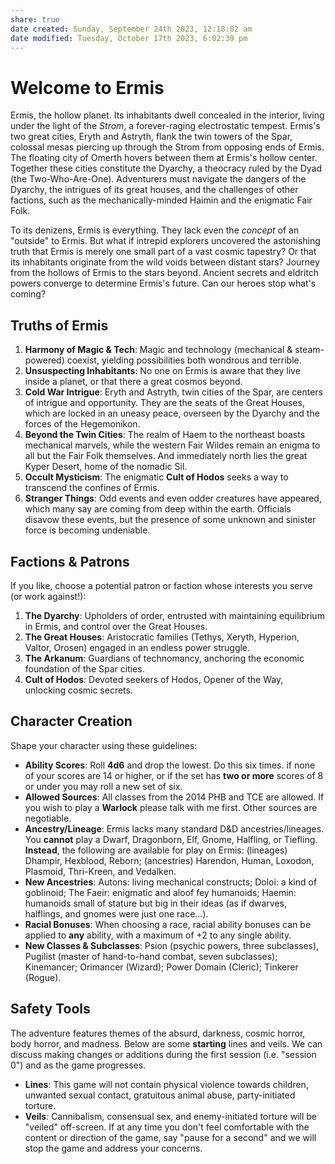 ```yaml
---
share: true
date created: Sunday, September 24th 2023, 12:18:02 am
date modified: Tuesday, October 17th 2023, 6:02:39 pm
---
```


# Welcome to Ermis

Ermis, the hollow planet. Its inhabitants dwell concealed in the interior, living under the light of the *Strom*, a forever-raging electrostatic tempest. Ermis's two great cities, Eryth and Astryth, flank the twin towers of the Spar, colossal mesas piercing up through the Strom from opposing ends of Ermis. The floating city of Omerth hovers between them at Ermis's hollow center. Together these cities constitute the Dyarchy, a theocracy ruled by the Dyad (the Two-Who-Are-One). Adventurers must navigate the dangers of the Dyarchy,  the intrigues of its great houses, and the challenges of other factions, such as the mechanically-minded Haimin and the enigmatic Fair Folk.

To its denizens, Ermis is everything. They lack even the *concept* of an "outside" to Ermis. But what if intrepid explorers uncovered the astonishing truth that Ermis is merely one small part of a vast cosmic tapestry? Or that its inhabitants originate from the wild voids between distant stars? Journey from the hollows of Ermis to the stars beyond. Ancient secrets and eldritch powers converge to determine Ermis's future. Can our heroes stop what's coming? 

## Truths of Ermis

1. **Harmony of Magic & Tech**: Magic and technology (mechanical & steam-powered) coexist, yielding possibilities both wondrous and terrible.  
2. **Unsuspecting Inhabitants**: No one on Ermis is aware that they live inside a planet, or that there a great cosmos beyond.  
3. **Cold War Intrigue**: Eryth and Astryth, twin cities of the Spar, are centers of intrigue and opportunity. They are the seats of the Great Houses, which are locked in an uneasy peace, overseen by the Dyarchy and the forces of the Hegemonikon.
4. **Beyond the Twin Cities**: The realm of Haem to the northeast boasts mechanical marvels, while the western Fair Wildes remain an enigma to all but the Fair Folk themselves. And immediately north lies the great Kyper Desert, home of the nomadic Sil. 
5. **Occult Mysticism**: The enigmatic **Cult of Hodos** seeks a way to transcend the confines of Ermis.
6. **Stranger Things**: Odd events and even odder creatures have appeared, which many say are coming from deep within the earth. Officials disavow these events, but the presence of some unknown and sinister force is becoming undeniable. 

## Factions & Patrons

If you like, choose a potential patron or faction whose interests you serve (or work against!):

1. **The Dyarchy**: Upholders of order, entrusted with maintaining equilibrium in Ermis, and control over the Great Houses.
2. **The Great Houses**: Aristocratic families (Tethys, Xeryth, Hyperion, Valtor, Orosen) engaged in an endless power struggle. 
3. **The Arkanum**: Guardians of technomancy, anchoring the economic foundation of the Spar cities.
4. **Cult of Hodos**: Devoted seekers of Hodos, Opener of the Way, unlocking cosmic secrets.

## Character Creation

Shape your character using these guidelines:

- **Ability Scores**: Roll **4d6** and drop the lowest. Do this six times. if none of your scores are 14 or higher, or if the set has **two or more** scores of 8 or under you may roll a new set of six.
- **Allowed Sources**:  All classes from the 2014 PHB and TCE are allowed. If you wish to play a **Warlock** please talk with me first.   Other sources are negotiable. 
- **Ancestry/Lineage**: Ermis lacks many standard D&D ancestries/lineages. You **cannot** play a Dwarf, Dragonborn, Elf, Gnome, Halfling, or Tiefling. **Instead**, the following are available for play on Ermis:  (lineages) Dhampir, Hexblood, Reborn; (ancestries) Harendon, Human, Loxodon, Plasmoid, Thri-Kreen, and Vedalken.
- **New Ancestries**: Autons: living mechanical constructs;  Doloi: a kind of goblinoid; The Faeir: enigmatic and aloof fey humanoids; Haemin: humanoids small of stature but big in their ideas (as if dwarves, halflings, and gnomes were just one race…).
- **Racial Bonuses**: When choosing a race, racial ability bonuses can be applied to **any** ability, with a maximum of +2 to any single ability.
- **New Classes & Subclasses**: Psion (psychic powers,  three subclasses), Pugilist (master of hand-to-hand combat,  seven subclasses); Kinemancer; Orimancer (Wizard); Power Domain (Cleric); Tinkerer (Rogue). 

## Safety Tools

The adventure features themes of the absurd, darkness, cosmic horror, body horror, and madness. Below are some **starting** lines and veils. We can discuss making changes or additions during the first session (i.e. "session 0") and as the game progresses. 

- **Lines**: This game will not contain physical violence towards children, unwanted sexual contact, gratuitous animal abuse, party-initiated torture.
- **Veils**: Cannibalism, consensual sex, and enemy-initiated torture will be "veiled" off-screen. If at any time you don't feel comfortable with the content or direction of the game, say "pause for a second" and we will stop the game and address your concerns.


